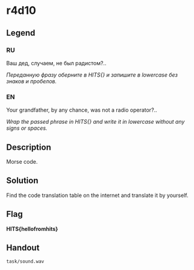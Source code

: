 # r4d10

## Legend

### RU

Ваш дед, случаем, не был радистом?..

*Переданную фразу оберните в HITS{} и запишите в lowercase без знаков и пробелов.*

### EN 

Your grandfather, by any chance, was not a radio operator?..

*Wrap the passed phrase in HITS{} and write it in lowercase without any signs or spaces.*

## Description

Morse code.

## Solution

Find the code translation table on the internet and translate it by yourself.

## Flag

**HITS{hellofromhits}**

## Handout

```task/sound.wav```
